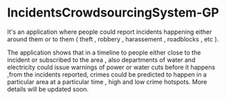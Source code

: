 # IncidentsCrowdsourcingSystem-GP
It's an application where people could report incidents happening either around them or to them ( theft , robbery , harassement , roadblocks , etc ).

The application shows that in a timeline to people either close to the incident or subscribed to the area , also departments of water and electricity could issue warnings of power or water cuts before it happens ,from the incidents reported, crimes could be predicted to happen in a particular area at a particular time , high and low crime hotspots. More details will be updated soon.
